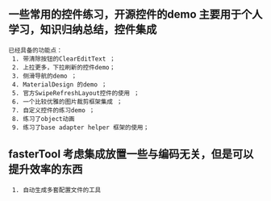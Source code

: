 一些常用的控件练习，开源控件的demo
主要用于个人学习，知识归纳总结，控件集成
---

    已经具备的功能点：
     1. 带清除按钮的ClearEditText ；
     2. 上拉更多，下拉刷新的控件demo；
     3. 侧滑导航的demo ；
     4. MaterialDesign 的demo ；
     5. 官方SwipeRefreshLayout控件的使用 ；
     6. 一个比较优雅的图片裁剪框架集成 ；
     7. 自定义控件的练习demo ；
     8. 练习了object动画
     9. 练习了base adapter helper 框架的使用；

fasterTool 考虑集成放置一些与编码无关，但是可以提升效率的东西
---

     1. 自动生成多套配置文件的工具
